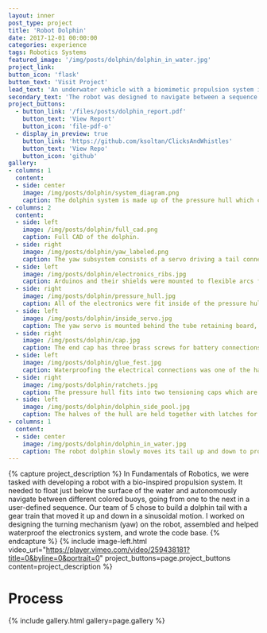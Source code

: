 ```yaml
---
layout: inner
post_type: project
title: 'Robot Dolphin'
date: 2017-12-01 00:00:00
categories: experience
tags: Robotics Systems
featured_image: '/img/posts/dolphin/dolphin_in_water.jpg'
project_link:
button_icon: 'flask'
button_text: 'Visit Project'
lead_text: 'An underwater vehicle with a biomimetic propulsion system inspired by the movement of a dolphin tail.'
secondary_text: 'The robot was designed to navigate between a sequence of different-colored buoys in a pool, autonomously identifying and approaching its next target buoy.'
project_buttons:
  - button_link: '/files/posts/dolphin_report.pdf'
    button_text: 'View Report'
    button_icon: 'file-pdf-o'
  - display_in_preview: true
    button_link: 'https://github.com/ksoltan/ClicksAndWhistles'
    button_text: 'View Repo'
    button_icon: 'github'
gallery:
- columns: 1
  content:
  - side: center
    image: /img/posts/dolphin/system_diagram.png
    caption: The dolphin system is made up of the pressure hull which contains electronics, the tail which provides propulsion, and the front hull which holds everything together.
- columns: 2
  content:
  - side: left
    image: /img/posts/dolphin/full_cad.png
    caption: Full CAD of the dolphin.
  - side: right
    image: /img/posts/dolphin/yaw_labeled.png
    caption: The yaw subsystem consists of a servo driving a tail connection link about a rigid shaft.
  - side: left
    image: /img/posts/dolphin/electronics_ribs.jpg
    caption: Arduinos and their shields were mounted to flexible arcs for easy placement inside of the pressure hull.
  - side: right
    image: /img/posts/dolphin/pressure_hull.jpg
    caption: All of the electronics were fit inside of the pressure hull and were tightly sealed.
  - side: left
    image: /img/posts/dolphin/inside_servo.jpg
    caption: The yaw servo is mounted behind the tube retaining board, connecting to a gear on a tail connection link which holds the pitch servo.
  - side: right
    image: /img/posts/dolphin/cap.jpg
    caption: The end cap has three brass screws for battery connections, three plastic valves for servo and LED wires, and a Schrader valve for holding air pressure
  - side: left
    image: /img/posts/dolphin/glue_fest.jpg
    caption: Waterproofing the electrical connections was one of the hardest tasks and took multiple attempts to perfect.
  - side: right
    image: /img/posts/dolphin/ratchets.jpg
    caption: The pressure hull fits into two tensioning caps which are held together with ratchets and webbing to hold air pressure.
  - side: left
    image: /img/posts/dolphin/dolphin_side_pool.jpg
    caption: The halves of the hull are held together with latches for swift disassembling. The dorsal fin contains a magnet which acts as an emergency stop.
- columns: 1
  content:
  - side: center
    image: /img/posts/dolphin/dolphin_in_water.jpg
    caption: The robot dolphin slowly moves its tail up and down to propel itself forwards in a still pool.
---
```

{% capture project_description %}
In Fundamentals of Robotics, we were tasked with developing a robot with a bio-inspired propulsion system. It needed to float just below the surface of the water and autonomously navigate between different colored buoys, going from one to the next in a user-defined sequence.
Our team of 5 chose to build a dolphin tail with a gear train that moved it up and down in a sinusoidal motion.
I worked on designing the turning mechanism (yaw) on the robot, assembled and helped waterproof the electronics system, and wrote the code base.
{% endcapture %}
{% include image-left.html video_url="https://player.vimeo.com/video/259438181?title=0&byline=0&portrait=0" project_buttons=page.project_buttons content=project_description %}

<h1 class="section-title text-center">Process</h1>
{% include gallery.html gallery=page.gallery %}
